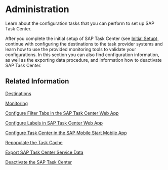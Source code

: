 <!-- loio9cd1da33337643b38c910fc36531b59c -->

# Administration

Learn about the configuration tasks that you can perform to set up SAP Task Center.

After you complete the initial setup of SAP Task Center \(see [Initial Setup](../30-initial-setup/initial-setup-8347694.md)\), continue with configuring the destinations to the task provider systems and learn how to use the provided monitoring tools to validate your configurations. In this section you can also find configuration information, as well as the exporting data procedure, and information how to deactivate SAP Task Center.



<a name="loio9cd1da33337643b38c910fc36531b59c__section_rnt_xw4_h3b"/>

## Related Information

[Destinations](destinations-3470733.md)

[Monitoring](monitoring-9b30be7.md)

[Configure Filter Tabs in the SAP Task Center Web App](configure-filter-tabs-in-the-sap-task-center-web-app-53157da.md)

[Configure Labels in SAP Task Center Web App](configure-labels-in-sap-task-center-web-app-a0be9ad.md)

[Configure Task Center in the SAP Mobile Start Mobile App](configure-task-center-in-the-sap-mobile-start-mobile-app-732d228.md)

[Repopulate the Task Cache](repopulate-the-task-cache-e93aa71.md)

[Export SAP Task Center Service Data](export-sap-task-center-service-data-1dfb750.md)

[Deactivate the SAP Task Center](deactivate-the-sap-task-center-2183b2b.md)

